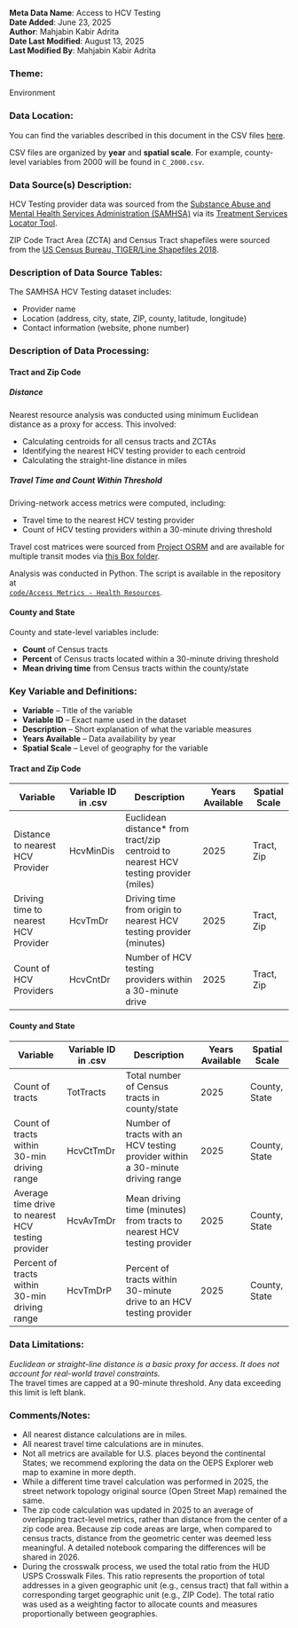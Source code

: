 **Meta Data Name**: Access to HCV Testing  
**Date Added**: June 23, 2025  
**Author**: Mahjabin Kabir Adrita  
**Date Last Modified**: August 13, 2025  
**Last Modified By**: Mahjabin Kabir Adrita  

### Theme:  
Environment  

### Data Location:  
You can find the variables described in this document in the CSV files [here](https://oeps.healthyregions.org/download).  

CSV files are organized by **year** and **spatial scale**. For example, county-level variables from 2000 will be found in `C_2000.csv`.  

### Data Source(s) Description:  
HCV Testing provider data was sourced from the [Substance Abuse and Mental Health Services Administration (SAMHSA)](https://www.samhsa.gov/) via its [Treatment Services Locator Tool](https://findtreatment.samhsa.gov/locator).  

ZIP Code Tract Area (ZCTA) and Census Tract shapefiles were sourced from the [US Census Bureau, TIGER/Line Shapefiles 2018](https://www.census.gov/geographies/mapping-files/time-series/geo/carto-boundary-file.html).

### Description of Data Source Tables:  
The SAMHSA HCV Testing dataset includes:  
- Provider name  
- Location (address, city, state, ZIP, county, latitude, longitude)  
- Contact information (website, phone number)  

### Description of Data Processing:  

#### Tract and Zip Code  

##### Distance  
Nearest resource analysis was conducted using minimum Euclidean distance as a proxy for access. This involved:  
- Calculating centroids for all census tracts and ZCTAs  
- Identifying the nearest HCV testing provider to each centroid  
- Calculating the straight-line distance in miles  

##### Travel Time and Count Within Threshold  
Driving-network access metrics were computed, including:  
- Travel time to the nearest HCV testing provider  
- Count of HCV testing providers within a 30-minute driving threshold  

Travel cost matrices were sourced from [Project OSRM](http://project-osrm.org/) and are available for multiple transit modes via [this Box folder](https://uchicago.app.box.com/s/ae2mtsw7f5tb4rhciczufdxd0owc23as).  

Analysis was conducted in Python. The script is available in the repository at  
[`code/Access Metrics - Health Resources`](https://github.com/GeoDaCenter/opioid-policy-scan/tree/fc3d94053dd1941a96a5945d73cc6f4845453484/code/Access%20Metrics%20-%20Health%20Resources).

#### County and State  
County and state-level variables include:  
- **Count** of Census tracts  
- **Percent** of Census tracts located within a 30-minute driving threshold  
- **Mean driving time** from Census tracts within the county/state  

### Key Variable and Definitions:

- **Variable** – Title of the variable  
- **Variable ID** – Exact name used in the dataset  
- **Description** – Short explanation of what the variable measures  
- **Years Available** – Data availability by year  
- **Spatial Scale** – Level of geography for the variable  

#### Tract and Zip Code

| Variable                          | Variable ID in .csv | Description | Years Available | Spatial Scale |
|----------------------------------|----------------------|-----------------------------------------------------------------------------|------------------|----------------|
| Distance to nearest HCV Provider  | HcvMinDis | Euclidean distance* from tract/zip centroid to nearest HCV testing provider (miles) | 2025 | Tract, Zip     |
| Driving time to nearest HCV Provider | HcvTmDr | Driving time from origin to nearest HCV testing provider (minutes)                  | 2025 | Tract, Zip     |
| Count of HCV Providers            | HcvCntDr | Number of HCV testing providers within a 30-minute drive                             | 2025 | Tract, Zip     |

#### County and State

| Variable                                   | Variable ID in .csv | Description                                                                     | Years Available | Spatial Scale |
|-------------------------------------------|----------------------|----------------------------------------------------------------------------------|------------------|----------------|
| Count of tracts                           | TotTracts | Total number of Census tracts in county/state                                   | 2025 | County, State  |
| Count of tracts within 30-min driving range | HcvCtTmDr | Number of tracts with an HCV testing provider within a 30-minute driving range           | 2025 | County, State  |
| Average time drive to nearest HCV testing provider | HcvAvTmDr | Mean driving time (minutes) from tracts to nearest HCV testing provider                  | 2025 | County, State  |
| Percent of tracts within 30-min driving range | HcvTmDrP | Percent of tracts within 30-minute drive to an HCV testing provider                      | 2025 | County, State  |

### Data Limitations:  
*Euclidean or straight-line distance is a basic proxy for access. It does not account for real-world travel constraints.*  
The travel times are capped at a 90-minute threshold. Any data exceeding this limit is left blank.

### Comments/Notes:  
* All nearest distance calculations are in miles. 
* All nearest travel time calculations are in minutes.
* Not all metrics are available for U.S. places beyond the continental States; we recommend exploring the data on the OEPS Explorer web map to examine in more depth.
* While a different time travel calculation was performed in 2025, the street network topology original source (Open Street Map) remained the same.
* The zip code calculation was updated in 2025 to an average of overlapping tract-level metrics, rather than distance from the center of a zip code area. Because zip code areas are large, when compared to census tracts, distance from the geometric center was deemed less meaningful. A detailed notebook comparing the differences will be shared in 2026.
* During the crosswalk process, we used the total ratio from the HUD USPS Crosswalk Files. This ratio represents the proportion of total addresses in a given geographic unit (e.g., census tract) that fall within a corresponding target geographic unit (e.g., ZIP Code). The total ratio was used as a weighting factor to allocate counts and measures proportionally between geographies.
